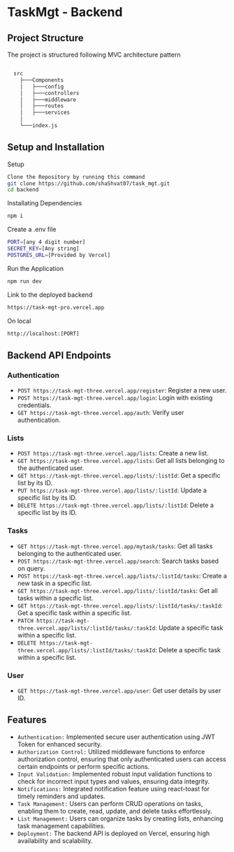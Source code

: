 
# TaskMgt - Backend

## Project Structure
The project is structured following MVC architecture pattern

```bash

  src
    ├───Components
    │   ├───config
    │   ├───controllers
    │   ├───middleware
    │   ├───routes
    │   ├───services
    │      
    └───index.js
```
## Setup and Installation

Setup
```bash
Clone the Repository by running this command 
git clone https://github.com/shaShvat07/task_mgt.git
cd backend 
```

Installating Dependencies
```bash
npm i
```
Create a .env file
```bash
PORT=[any 4 digit number]
SECRET_KEY=[Any string]
POSTGRES_URL=[Provided by Vercel]
```
Run the Application
```bash
npm run dev
```
Link to the deployed backend 
```bash
https://task-mgt-pro.vercel.app
```
On local
```bash
http://localhost:[PORT]
``` 
## Backend API Endpoints

### Authentication
- `POST https://task-mgt-three.vercel.app/register`: Register a new user.
- `POST https://task-mgt-three.vercel.app/login`: Login with existing credentials.
- `GET https://task-mgt-three.vercel.app/auth`: Verify user authentication.

### Lists
- `POST https://task-mgt-three.vercel.app/lists`: Create a new list.
- `GET https://task-mgt-three.vercel.app/lists`: Get all lists belonging to the authenticated user.
- `GET https://task-mgt-three.vercel.app/lists/:listId`: Get a specific list by its ID.
- `PUT https://task-mgt-three.vercel.app/lists/:listId`: Update a specific list by its ID.
- `DELETE https://task-mgt-three.vercel.app/lists/:listId`: Delete a specific list by its ID.

### Tasks
- `GET https://task-mgt-three.vercel.app/mytask/tasks`: Get all tasks belonging to the authenticated user.
- `POST https://task-mgt-three.vercel.app/search`: Search tasks based on query.
- `POST https://task-mgt-three.vercel.app/lists/:listId/tasks`: Create a new task in a specific list.
- `GET https://task-mgt-three.vercel.app/lists/:listId/tasks`: Get all tasks within a specific list.
- `GET https://task-mgt-three.vercel.app/lists/:listId/tasks/:taskId`: Get a specific task within a specific list.
- `PATCH https://task-mgt-three.vercel.app/lists/:listId/tasks/:taskId`: Update a specific task within a specific list.
- `DELETE https://task-mgt-three.vercel.app/lists/:listId/tasks/:taskId`: Delete a specific task within a specific list.

### User
- `GET https://task-mgt-three.vercel.app/user`: Get user details by user ID.

## Features

- ```Authentication:``` Implemented secure user authentication using JWT Token for enhanced security.
- ```Authorization Control:``` Utilized middleware functions to enforce authorization control, ensuring that only authenticated users can access certain endpoints or perform specific actions.
- ```Input Validation:``` Implemented robust input validation functions to check for incorrect input types and values, ensuring data integrity.
- ```Notifications:``` Integrated notification feature using react-toast for timely reminders and updates.
- ```Task Management:``` Users can perform CRUD operations on tasks, enabling them to create, read, update, and delete tasks effortlessly.
- ```List Management:``` Users can organize tasks by creating lists, enhancing task management capabilities.
- ```Deployment:``` The backend API is deployed on Vercel, ensuring high availability and scalability.
